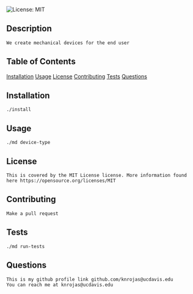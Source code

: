 
  ![License: MIT](https://img.shields.io/badge/License-MIT-yellow.svg)
  ## Description
    We create mechanical devices for the end user

  ## Table of Contents 
  [Installation](#installation)
  [Usage](#usage)
  [License](#license)
  [Contributing](#contributing)
  [Tests](#tests)
  [Questions](#questions)

  ## Installation
    ./install

  ## Usage
    ./md device-type

  ## License
    This is covered by the MIT License license. More information found here https://opensource.org/licenses/MIT

  ## Contributing
    Make a pull request

  ## Tests
    ./md run-tests

  ## Questions
    This is my github profile link github.com/knrojas@ucdavis.edu
    You can reach me at knrojas@ucdavis.edu